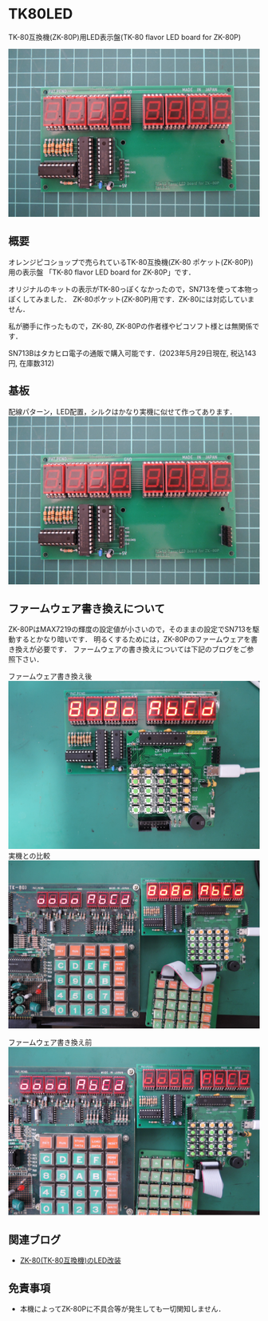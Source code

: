 # TK80LED
TK-80互換機(ZK-80P)用LED表示盤(TK-80 flavor LED board for ZK-80P)

![](images/title.jpg)

## 概要
オレンジピコショップで売られているTK-80互換機(ZK-80 ポケット(ZK-80P))用の表示盤
「TK-80 flavor LED board for ZK-80P」です．

オリジナルのキットの表示がTK-80っぽくなかったので，SN713を使って本物っぽくしてみました．
ZK-80ポケット(ZK-80P)用です．ZK-80には対応していません．

私が勝手に作ったもので，ZK-80, ZK-80Pの作者様やピコソフト様とは無関係です．

SN713Bはタカヒロ電子の通販で購入可能です．(2023年5月29日現在, 税込143円, 在庫数312)

## 基板
配線パターン，LED配置，シルクはかなり実機に似せて作ってあります．
![](images/title.jpg)

## ファームウェア書き換えについて
ZK-80PはMAX7219の輝度の設定値が小さいので，そのままの設定でSN713を駆動するとかなり暗いです．
明るくするためには，ZK-80Pのファームウェアを書き換えが必要です．
ファームウェアの書き換えについては下記のブログをご参照下さい．

ファームウェア書き換え後
![](images/3.jpg)
実機との比較
![](images/4.jpg)

ファームウェア書き換え前
![](images/5.jpg)

## 関連ブログ
 - [ZK-80(TK-80互換機)のLED改装](https://blog.goo.ne.jp/tk-80/e/5548a42761d789a6131d8d7753d236a3)

## 免責事項
- 本機によってZK-80Pに不具合等が発生しても一切関知しません．
